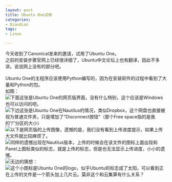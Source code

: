 ```yaml
---
layout: post
title: Ubuntu One试用
categories:
- Diandian
tags:
- Linux

---
```

今天收到了Canonical发来的邀请，试用了Ubuntu One。
<br />之前的安装步骤官网上已经很详细了，Ubuntu中文论坛上也有翻译，因此不多讲。说说网上没有的部分吧。
<br />
<br />Ubuntu One的主程序应该使用Python编写的，因为在安装软件的过程中看到了大量和Python的包。
<br />如图：
<br />
<img src="http://m2.img.srcdd.com/farm5/d/2012/0627/10/C17039D5F315498BFB866E26E9B149DE_B500_900_291_412.PNG" />下面这张是Ubuntu One的网页版界面，没有什么特别，这个应该是Windows也可以访问的吧。
<br />
<img src="http://m1.img.srcdd.com/farm5/d/2012/0627/10/835FB6D941B61E5A9CE5B240778C2FCC_B500_900_500_400.PNG" />下边这张是Ubuntu One在Nautilus的情况，类似Dropbox，这个网盘也直接被视为普通文件夹，只是增加了“Disconnect按钮”（那个Free space指的是我的“/”分区的大小）
<br />
<img src="http://m1.img.srcdd.com/farm4/d/2012/0627/10/2F5944BFA9F03B75A107EF116FEB7A7F_B500_900_500_400.PNG" />以下是网页版的上传图像，遗憾的是，我们没有看到上传进度提示，如果上传大文件就比较麻烦了。
<br />
<img src="http://m1.img.srcdd.com/farm5/d/2012/0627/10/867311CC18C710ECBBE8957AA4C9B8E8_B500_900_500_400.PNG" />同样的遗憾出现在Nautilus版本，上传的时候会在该文件的图标上面出现和Panel上图标类似的标志，就是上传的标志，但是也无法显示上传进度，小小的遗憾。
<br />
<img src="http://m1.img.srcdd.com/farm4/d/2012/0627/10/347552081C114A0220841EDE35A860E7_B500_900_121_91.PNG" />无边的猜想：
<br />
<img src="http://m3.img.srcdd.com/farm5/d/2012/0627/10/5CAB466E502867FA022EA405F9602EB3_B500_900_20_23.PNG" />这个小图标是Ubuntu One的logo，似乎Ubuntu的标志成了太阳，可以看到正在上传的文件是一个箭头加上几片云。莫非这个和云集算有什么关系？